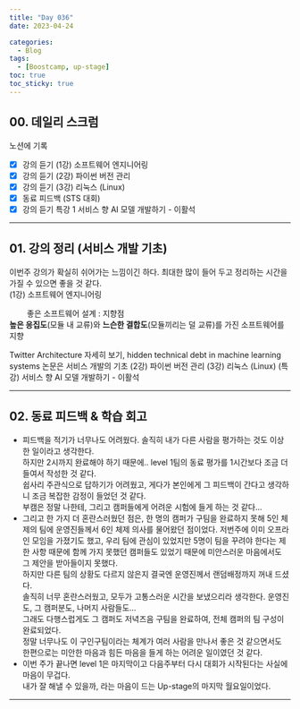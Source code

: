 ```yaml
---
title: "Day 036"
date: 2023-04-24

categories:
  - Blog
tags:
  - [Boostcamp, up-stage]
toc: true
toc_sticky: true
---
```


## 00. 데일리 스크럼  
노션에 기록  

- [x]  강의 듣기 (1강) 소프트웨어 엔지니어링
- [x]  강의 듣기 (2강) 파이썬 버전 관리
- [x]  강의 듣기 (3강) 리눅스 (Linux)
- [x]  동료 피드백 (STS 대회)
- [x]  강의 듣기  특강 1 서비스 향 AI 모델 개발하기 - 이활석

---

## 01. 강의 정리 (서비스 개발 기초)  

이번주 강의가 확실히 쉬어가는 느낌이긴 하다. 최대한 많이 들어 두고 정리하는 시간을 가질 수 있으면 좋을 것 같다.  
(1강) 소프트웨어 엔지니어링    

&nbsp;&nbsp;&nbsp;&nbsp;&nbsp;&nbsp;&nbsp;&nbsp;좋은 소프트웨어 설계 : 지향점  
  **높은 응집도**(모듈 내 교류)와 **느슨한 결합도**(모듈끼리는 덜 교류)를 가진 소프트웨어를 지향

Twitter Architecture 자세히 보기, hidden technical debt in machine learning systems 논문은 서비스 개발의 기초
(2강) 파이썬 버전 관리
(3강) 리눅스 (Linux)
(특강) 서비스 향 AI 모델 개발하기 - 이활석
    
---  

## 02. 동료 피드백 & 학습 회고   


- 피드백을 적기가 너무나도 어려웠다. 솔직히 내가 다른 사람을 평가하는 것도 이상한 일이라고 생각한다.  
하지만 2시까지 완료해야 하기 때문에.. level 1팀의 동료 평가를 1시간보다 조금 더 들여서 작성한 것 같다.  
쉽사리 주관식으로 답하기가 어려웠고, 게다가 본인에게 그 피드백이 간다고 생각하니 조금 복잡한 감정이 들었던 것 같다.  
부캠은 정말 나한테, 그리고 캠퍼들에게 어려운 시험에 들게 하는 것 같다...  
- 그리고 한 가지 더 혼란스러웠던 점은, 한 명의 캠퍼가 구팀을 완료하지 못해 5인 체제의 팀에 운영진들께서 6인 체제 의사를 물어왔던 점이었다. 저번주에 이미 오프라인 모임을 가졌기도 했고, 우리 팀에 관심이 있었지만 5명이 팀을 꾸려야 한다는 제한 사항 때문에 함께 가지 못했던 캠퍼들도 있었기 때문에 미안스러운 마음에서도 그 제안을 받아들이지 못했다.  
하지만 다른 팀의 상황도 다르지 않은지 결국엔 운영진께서 랜덤배정까지 꺼내 드셨다.  
솔직히 너무 혼란스러웠고, 모두가 고통스러운 시간을 보냈으리라 생각한다. 운영진도, 그 캠퍼분도, 나머지 사람들도...  
그래도 다행스럽게도 그 캠퍼도 저녁즈음 구팀을 완료하여, 전체 캠퍼의 팀 구성이 완료되었다.  
정말 너무나도 이 구인구팀이라는 체계가 여러 사람을 만나서 좋은 것 같으면서도 한편으로는 미안한 마음과 힘든 마음을 들게 하는 어려운 일이였던 것 같다.  
- 이번 주가 끝나면 level 1은 마지막이고 다음주부터 다시 대회가 시작된다는 사실에 마음이 무겁다.  
내가 잘 해낼 수 있을까, 라는 마음이 드는 Up-stage의 마지막 월요일이었다.  


  
---  

